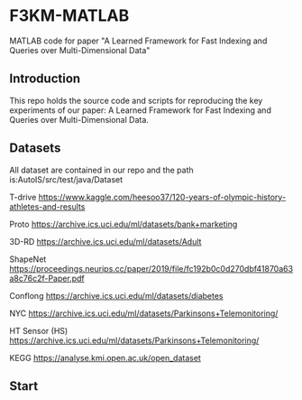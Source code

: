 # F3KM-MATLAB
MATLAB code for paper "A Learned Framework for Fast Indexing and Queries over Multi-Dimensional Data"
## Introduction

This repo holds the source code and scripts for reproducing the key experiments of our paper: A Learned Framework for Fast Indexing and Queries over Multi-Dimensional Data.

## Datasets

All dataset are contained in our repo and the path is:AutoIS/src/test/java/Dataset

T-drive        https://www.kaggle.com/heesoo37/120-years-of-olympic-history-athletes-and-results  

Proto           https://archive.ics.uci.edu/ml/datasets/bank+marketing 

3D-RD         https://archive.ics.uci.edu/ml/datasets/Adult

ShapeNet     https://proceedings.neurips.cc/paper/2019/file/fc192b0c0d270dbf41870a63a8c76c2f-Paper.pdf

Conflong       https://archive.ics.uci.edu/ml/datasets/diabetes

NYC    https://archive.ics.uci.edu/ml/datasets/Parkinsons+Telemonitoring/

HT Sensor (HS)        https://archive.ics.uci.edu/ml/datasets/Parkinsons+Telemonitoring/

KEGG        https://analyse.kmi.open.ac.uk/open_dataset

## Start





